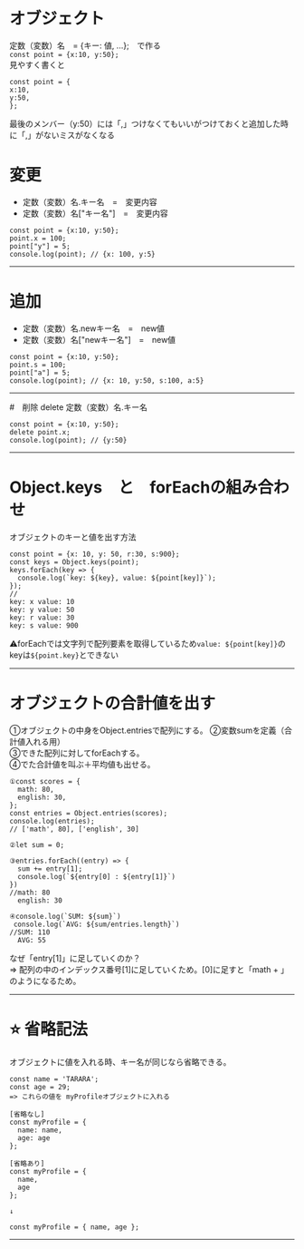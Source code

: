 # オブジェクト
定数（変数）名　= {キー: 値, ...};　で作る   
`const point = {x:10, y:50};`   
見やすく書くと
~~~
const point = {
x:10, 
y:50,
};
~~~
最後のメンバー（y:50）には「,」つけなくてもいいがつけておくと追加した時に「,」がないミスがなくなる

# 変更
- 定数（変数）名.キー名　=　変更内容
- 定数（変数）名["キー名"]　=　変更内容
~~~
const point = {x:10, y:50};
point.x = 100;
point["y"] = 5;
console.log(point); // {x: 100, y:5}
~~~
***

# 追加
- 定数（変数）名.newキー名　=　new値
- 定数（変数）名["newキー名"]　=　new値
~~~
const point = {x:10, y:50};
point.s = 100;
point["a"] = 5;
console.log(point); // {x: 10, y:50, s:100, a:5}
~~~
***

#　削除
delete 定数（変数）名.キー名
~~~
const point = {x:10, y:50};
delete point.x;
console.log(point); // {y:50}
~~~
***

# Object.keys　と　forEachの組み合わせ
オブジェクトのキーと値を出す方法
~~~
const point = {x: 10, y: 50, r:30, s:900};
const keys = Object.keys(point);
keys.forEach(key => {
  console.log(`key: ${key}, value: ${point[key]}`);
});
//
key: x value: 10
key: y value: 50
key: r value: 30
key: s value: 900
~~~
⚠️forEachでは文字列で配列要素を取得しているため`value: ${point[key]}`のkeyは`${point.key}`とできない
***

# オブジェクトの合計値を出す
①オブジェクトの中身をObject.entriesで配列にする。 
②変数sumを定義（合計値入れる用）    
③できた配列に対してforEachする。    
④でた合計値を叫ぶ＋平均値も出せる。
~~~
①const scores = {
  math: 80,
  english: 30,
};
const entries = Object.entries(scores);
console.log(entries);
// ['math', 80], ['english', 30]

②let sum = 0;

③entries.forEach((entry) => {
  sum += entry[1];
  console.log(`${entry[0] : ${entry[1]}`)
})
//math: 80
  english: 30
  
④console.log(`SUM: ${sum}`)
 console.log(`AVG: ${sum/entries.length}`)
//SUM: 110
  AVG: 55
~~~
なぜ「entry[1]」に足していくのか？   
=> 配列の中のインデックス番号[1]に足していくため。[0]に足すと「math + 」のようになるため。   
***

# ⭐️ 省略記法
オブジェクトに値を入れる時、キー名が同じなら省略できる。
~~~
const name = 'TARARA';
const age = 29;
=> これらの値を myProfileオブジェクトに入れる

[省略なし]
const myProfile = {
  name: name,
  age: age
};

[省略あり]
const myProfile = {
  name,
  age
};

↓

const myProfile = { name, age };
~~~
***
